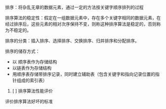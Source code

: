  排序：将杂乱无章的数据元素，通过一定的方法按关键字顺序排列的过程

排序算法的稳定性：假定在一组数据元素中，存在多个关键字相同的数据元素，在经过排序后，这些元素的相对次序保持不变，则称这种排序算法是稳定的，否则称为不稳定的。

排序的分类：插入排序、选择排序、交换排序、归并排序和分配排序。

排序的储存方式：

* 以 顺序表作为存储结构
* 以链表作为存储结构
* 用顺序表存储带排序记录，同时建立辅助表（包含关键字和指向记录位置的指针组成的索引表）

1. [ ] 排序算法性能评价

评价排序算法好坏的标准








